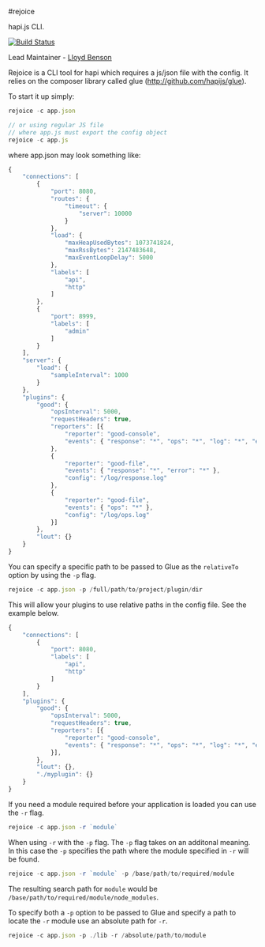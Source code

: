 #rejoice

hapi.js CLI.

[![Build Status](https://secure.travis-ci.org/hapijs/rejoice.png)](http://travis-ci.org/hapijs/rejoice)

Lead Maintainer - [Lloyd Benson](https://github.com/lloydbenson)

Rejoice is a CLI tool for hapi which requires a js/json file with the config.  It relies on the composer library called glue (http://github.com/hapijs/glue).

To start it up simply:

```javascript
rejoice -c app.json

// or using regular JS file
// where app.js must export the config object
rejoice -c app.js
```

where app.json may look something like:

```javascript
{
    "connections": [
        {
            "port": 8080,
            "routes": {
                "timeout": {
                    "server": 10000
                }
            },
            "load": {
                "maxHeapUsedBytes": 1073741824,
                "maxRssBytes": 2147483648,
                "maxEventLoopDelay": 5000
            },
            "labels": [
                "api",
                "http"
            ]
        },
        {
            "port": 8999,
            "labels": [
                "admin"
            ]
        }
    ],
    "server": {
        "load": {
            "sampleInterval": 1000
        }
    },
    "plugins": {
        "good": {
            "opsInterval": 5000,
            "requestHeaders": true,
            "reporters": [{
                "reporter": "good-console",
                "events": { "response": "*", "ops": "*", "log": "*", "error": "*" }
            },
            {
                "reporter": "good-file",
                "events": { "response": "*", "error": "*" },
                "config": "/log/response.log"
            },
            {
                "reporter": "good-file",
                "events": { "ops": "*" },
                "config": "/log/ops.log"
            }]
        },
        "lout": {}
    }
}
```

You can specify a specific path to be passed to Glue as the `relativeTo` option by using the `-p` flag.

```javascript
rejoice -c app.json -p /full/path/to/project/plugin/dir
```

This will allow your plugins to use relative paths in the config file.  See the example below.

```javascript
{
    "connections": [
        {
            "port": 8080,
            "labels": [
                "api",
                "http"
            ]
        }
    ],
    "plugins": {
        "good": {
            "opsInterval": 5000,
            "requestHeaders": true,
            "reporters": [{
                "reporter": "good-console",
                "events": { "response": "*", "ops": "*", "log": "*", "error": "*" }
            }],
        },
        "lout": {},
        "./myplugin": {}
    }
}
```

If you need a module required before your application is loaded you can use the `-r` flag.

```javascript
rejoice -c app.json -r `module`
```

When using `-r` with the `-p` flag.  The `-p` flag takes on an additonal meaning.  In this case the `-p` specifies the path where the module specified in `-r` will be found.

```javascript
rejoice -c app.json -r `module` -p /base/path/to/required/module
```

The resulting search path for `module` would be `/base/path/to/required/module/node_modules`.

To specify both a `-p` option to be passed to Glue and specify a path to locate the `-r` module use an absolute path for `-r`.

```javascript
rejoice -c app.json -p ./lib -r /absolute/path/to/module
```
